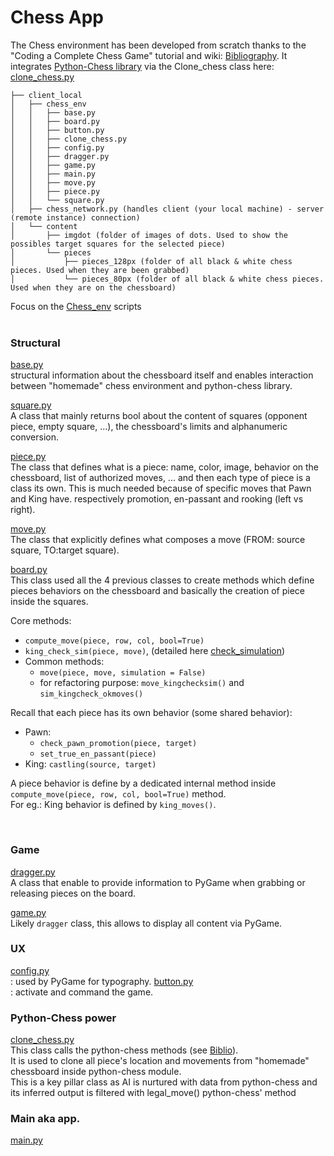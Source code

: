 # Chess App

The Chess environment has been developed from scratch thanks to the "Coding a Complete Chess Game" tutorial and wiki: [Bibliography](../Biblio.md).
It integrates [Python-Chess library](https://python-chess.readthedocs.io/en) via the Clone_chess class here: [clone_chess.py](../../client_local/chess_env/clone_chess.py)

```text
├── client_local
│   ├── chess_env
│   │   ├── base.py
│   │   ├── board.py
│   │   ├── button.py
│   │   ├── clone_chess.py
│   │   ├── config.py
│   │   ├── dragger.py
│   │   ├── game.py
│   │   ├── main.py
│   │   ├── move.py
│   │   ├── piece.py
│   │   └── square.py
│   ├── chess_network.py (handles client (your local machine) - server (remote instance) connection)
│   └── content
│       ├── imgdot (folder of images of dots. Used to show the possibles target squares for the selected piece)
│       └── pieces
│           ├── pieces_128px (folder of all black & white chess pieces. Used when they are been grabbed)
│           └── pieces_80px (folder of all black & white chess pieces. Used when they are on the chessboard)

```

Focus on the [Chess_env](../../client_local/chess_env) scripts<br>
<br>
### Structural<br>

[base.py](../../client_local/chess_env/base.py)<br>
structural information about the chessboard itself and enables interaction between "homemade" chess environment and python-chess library.<br>

[square.py](../../client_local/chess_env/square.py)<br>
A class that mainly returns bool about the content of squares (opponent piece, empty square, ...), the chessboard's limits and alphanumeric conversion.<br>

[piece.py](../../client_local/chess_env/piece.py)<br>
The class that defines what is a piece: name, color, image, behavior on the chessboard, list of authorized moves, ... and then each type of piece is a class its own. This is much needed because of specific moves that Pawn and King have. respectively promotion, en-passant and rooking (left vs right).

[move.py](../../client_local/chess_env/move.py)<br>
The class that explicitly defines what composes a move (FROM: source square, TO:target square).

[board.py](../../client_local/chess_env/board.py)<br>
This class used all the 4 previous classes to create methods which define pieces behaviors on the chessboard and basically the creation of piece inside the squares.<br>

Core methods:
- ```compute_move(piece, row, col, bool=True)```
- ```king_check_sim(piece, move)```, (detailed here [check_simulation](Chess_app.md))
- Common methods:<br>
    - ```move(piece, move, simulation = False)```
    - for refactoring purpose: ```move_kingchecksim()``` and ```sim_kingcheck_okmoves()```

Recall that each piece has its own behavior (some shared behavior):

- Pawn:
    - ```check_pawn_promotion(piece, target)```
    - ```set_true_en_passant(piece)```
- King: ```castling(source, target)```

A piece behavior is define by a dedicated internal method inside ```compute_move(piece, row, col, bool=True)``` method.<br>
For eg.: King behavior is defined by ```king_moves()```.

<br>

### Game

[dragger.py](../../client_local/chess_env/dragger.py)<br>
A class that enable to provide information to PyGame when grabbing or releasing pieces on the board.

[game.py](../../client_local/chess_env/game.py)<br>
Likely ````dragger```` class, this allows to display all content via PyGame.

### UX<br>
[config.py](../../client_local/chess_env/config.py)<br>: used by PyGame for typography.
[button.py](../../client_local/chess_env/button.py)<br>: activate and command the game.

### Python-Chess power
[clone_chess.py](../../client_local/chess_env/clone_chess.py)<br>
This class calls the python-chess methods (see [Biblio](../Biblio.md)).<br>
It is used to clone all piece's location and movements from "homemade" chessboard inside python-chess module.<br>
This is a key pillar class as AI is nurtured with data from python-chess and its inferred output is filtered with legal_move() python-chess' method

### Main aka app.
[main.py](../../client_local/chess_env/main.py)<br>






